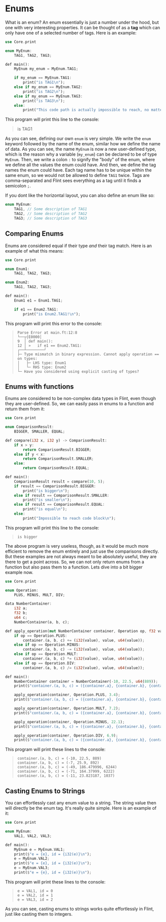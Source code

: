 # Enums

What is an enum? An enum essentially is just a number under the hood, but one with very interesting properties. It can be thought of as a **tag** which can only have one of a selected number of tags. Here is an example:

```rs
use Core.print

enum MyEnum:
    TAG1, TAG2, TAG3;

def main():
    MyEnum my_enum = MyEnum.TAG1;

    if my_enum == MyEnum.TAG1:
        print("is TAG1\n");
    else if my_enum == MyEnum.TAG2:
        print("is TAG2\n");
    else if my_enum == MyEnum.TAG3:
        print("is TAG3\n");
    else:
        print("This code path is actually impossible to reach, no matter which value 'my_enum' has!\n");
```

This program will print this line to the console:

> is TAG1

As you can see, defining our own `enum` is very simple. We write the `enum` keyword followed by the name of the enum, similar how we define the name of data. As you can see, the name `MyEnum` is now a new user-defined type, which is the reason why a variable (`my_enum`) can be declared to be of type `MyEnum`. Then, we write a colon `:` to signify the "body" of the enum, where we define all the values the enum could have. And then, we define the tag names the enum could have. Each tag name has to be unique within the same enum, so we would not be allowed to define `TAG1` twice. Tags are comma-separated and Flint sees everything as a tag until it finds a semicolon `;`.

If you dont like the horizontal layout, you can also define an enum like so:

```rs
enum MyEnum:
    TAG1, // Some description of TAG1
    TAG2, // Some description of TAG2
    TAG3; // Some description of TAG3
```

## Comparing Enums

Enums are considered equal if their type _and_ their tag match. Here is an example of what this means:

```rs
use Core.print

enum Enum1:
    TAG1, TAG2, TAG3;

enum Enum2:
    TAG1, TAG2, TAG3;

def main():
    Enum1 e1 = Enum1.TAG1;

    if e1 == Enum2.TAG1:
        print("is Enum2.TAG1!\n");
```

This program will print this error to the console:

> ```
> Parse Error at main.ft:12:8
> └──┬┤E0000│
> 9  │ def main():
> 12 │ »   if e1 == Enum2.TAG1:
> ┌──┴────────┘
> ├─ Type mismatch in binary expression. Cannot apply operation == on types:
> │   ├─ LHS type: Enum1
> │   └─ RHS type: Enum2
> └─ Have you considered using explicit casting of types?
> ```

## Enums with functions

Enums are considered to be non-complex data types in Flint, even though they are user-defined. So, we can easily pass in enums to a function and return them from it:

```rs
use Core.print

enum ComparisonResult:
    BIGGER, SMALLER, EQUAL;

def compare(i32 x, i32 y) -> ComparisonResult:
    if x > y:
        return ComparisonResult.BIGGER;
    else if y < x:
        return ComparisonResult.SMALLER;
    else:
        return ComparisonResult.EQUAL;

def main():
    ComparisonResult result = compare(10, 5);
    if result == ComparisonResult.BIGGER:
        print("is bigger\n");
    else if result == ComparisonResult.SMALLER:
        print("is smaller\n");
    else if result == ComparisonResult.EQUAL:
        print("is equal\n");
    else:
        print("Impossible to reach code block\n");
```

This program will print this line to the console:

> ```
> is bigger
> ```

The above program is very useless, though, as it would be much more efficient to remove the enum entirely and just use the comparisons directly. But these examples are not always meant to be absolutely useful, they are there to get a point across. So, we can not only return enums from a function but also pass them to a function. Lets dive into a bit bigger example now.

```rs
use Core.print

enum Operation:
    PLUS, MINUS, MULT, DIV;

data NumberContainer:
    i32 a;
    f32 b;
    u64 c;
    NumberContainer(a, b, c);

def apply_operation(mut NumberContainer container, Operation op, f32 value):
    if op == Operation.PLUS:
        container.(a, b, c) += (i32(value), value, u64(value));
    else if op == Operation.MINUS:
        container.(a, b, c) -= (i32(value), value, u64(value));
    else if op == Operation.MULT:
        container.(a, b, c) *= (i32(value), value, u64(value));
    else if op == Operation.DIV:
        container.(a, b, c) /= (i32(value), value, u64(value));

def main():
    NumberContainer container = NumberContainer(-10, 22.5, u64(889));
    print($"container.(a, b, c) = ({container.a}, {container.b}, {container.c})\n");

    apply_operation(container, Operation.PLUS, 3.4);
    print($"container.(a, b, c) = ({container.a}, {container.b}, {container.c})\n");

    apply_operation(container, Operation.MULT, 7.2);
    print($"container.(a, b, c) = ({container.a}, {container.b}, {container.c})\n");

    apply_operation(container, Operation.MINUS, 22.1);
    print($"container.(a, b, c) = ({container.a}, {container.b}, {container.c})\n");

    apply_operation(container, Operation.DIV, 6.9);
    print($"container.(a, b, c) = ({container.a}, {container.b}, {container.c})\n");
```

This program will print these lines to the console:

> ```
> container.(a, b, c) = (-10, 22.5, 889)
> container.(a, b, c) = (-7, 25.9, 892)
> container.(a, b, c) = (-49, 186.479996, 6244)
> container.(a, b, c) = (-71, 164.37999, 6222)
> container.(a, b, c) = (-11, 23.823187, 1037)
> ```

## Casting Enums to Strings

You can effortlessly cast any enum value to a string. The string value then will directly be the enum tag. It's really quite simple. Here is an example of it:

```rs
use Core.print

enum MyEnum:
	VAL1, VAL2, VAL3;

def main():
	MyEnum e = MyEnum.VAL1;
	print($"e = {e}, id = {i32(e)}\n");
	e = MyEnum.VAL2;
	print($"e = {e}, id = {i32(e)}\n");
	e = MyEnum.VAL3;
	print($"e = {e}, id = {i32(e)}\n");
```

This program will print these lines to the console:

> ```
> e = VAL1, id = 0
> e = VAL2, id = 1
> e = VAL3, id = 2
> ```

As you can see, casting enums to strings works quite effortlessly in Flint, just like casting them to integers.
